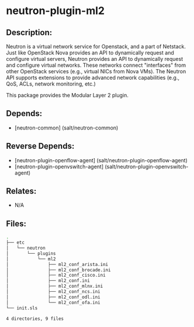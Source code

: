# neutron-plugin-ml2

## Description:

Neutron is a virtual network service for Openstack, and a part of Netstack. Just like OpenStack Nova provides an API to dynamically request and configure virtual servers, Neutron provides an API to dynamically request and configure virtual networks. These networks connect "interfaces" from other OpenStack services (e.g., virtual NICs from Nova VMs). The Neutron API supports extensions to provide advanced network capabilities (e.g., QoS, ACLs, network monitoring, etc.)

This package provides the Modular Layer 2 plugin.

## Depends:

  -  [neutron-common] (salt/neutron-common)

## Reverse Depends:

  -  [neutron-plugin-openflow-agent] (salt/neutron-plugin-openflow-agent)
  -  [neutron-plugin-openvswitch-agent] (salt/neutron-plugin-openvswitch-agent)

## Relates:

  -  N/A

## Files:

```bash
.
├── etc
│   └── neutron
│       └── plugins
│           └── ml2
│               ├── ml2_conf_arista.ini
│               ├── ml2_conf_brocade.ini
│               ├── ml2_conf_cisco.ini
│               ├── ml2_conf.ini
│               ├── ml2_conf_mlnx.ini
│               ├── ml2_conf_ncs.ini
│               ├── ml2_conf_odl.ini
│               └── ml2_conf_ofa.ini
└── init.sls

4 directories, 9 files
```
